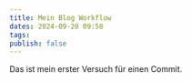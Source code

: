 ```yaml
---
title: Mein Blog Workflow
dates: 2024-09-20 09:58
tags: 
publish: false
---
```

Das ist mein erster Versuch für einen Commit. 